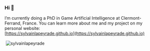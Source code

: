 ### Hi 👋

I’m currently doing a PhD in Game Artificial Intelligence at Clermont-Ferrand, France. You can learn more about me and my project on my personal website:
 <br /> [https://sylvainlapeyrade.github.io](https://sylvainlapeyrade.github.io) <br />

<p>&nbsp;<img align="center" src="https://github-readme-stats.vercel.app/api?username=sylvainlapeyrade&show_icons=true&locale=en" alt="sylvainlapeyrade" /></p>

<!--
**sylvainlapeyrade/sylvainlapeyrade** is a ✨ _special_ ✨ repository because its `README.md` (this file) appears on your GitHub profile.

Here are some ideas to get you started:

- 🔭 I’m currently working on ...
- 🌱 I’m currently learning ...
- 👯 I’m looking to collaborate on ...
- 🤔 I’m looking for help with ...
- 💬 Ask me about ...
- 📫 How to reach me: ...
- 😄 Pronouns: ...
- ⚡ Fun fact: ...
-->
